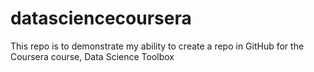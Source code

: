 # datasciencecoursera
This repo is to demonstrate my ability to create a repo in GitHub for the Coursera course, Data Science Toolbox

